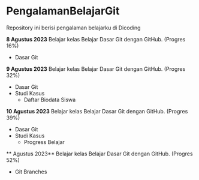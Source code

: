 # PengalamanBelajarGit
Repository ini berisi pengalaman belajarku di Dicoding

**8 Agustus 2023**
Belajar kelas Belajar Dasar Git dengan GitHub. (Progres 16%)
* Dasar Git

**9 Agustus 2023**
Belajar kelas Belajar Dasar Git dengan GitHub. (Progres 32%)
* Dasar Git
* Studi Kasus
  - Daftar Biodata Siswa

**10 Agustus 2023**
Belajar kelas Belajar Dasar Git dengan GitHub. (Progres 39%)
* Dasar Git
* Studi Kasus
  - Progress Belajar

** Agustus 2023**
Belajar kelas Belajar Dasar Git dengan GitHub. (Progres 52%)
* Git Branches
